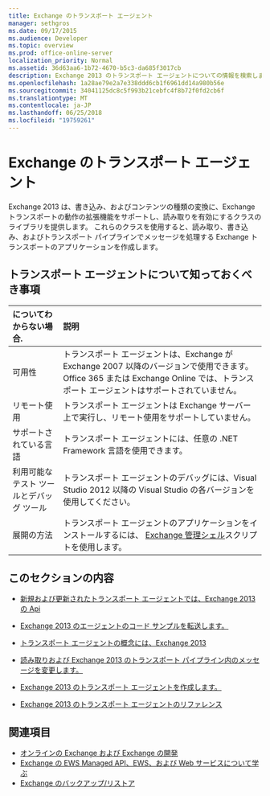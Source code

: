 ```yaml
---
title: Exchange のトランスポート エージェント
manager: sethgros
ms.date: 09/17/2015
ms.audience: Developer
ms.topic: overview
ms.prod: office-online-server
localization_priority: Normal
ms.assetid: 36d63aa6-1b72-4670-b5c3-da685f3017cb
description: Exchange 2013 のトランスポート エージェントについての情報を検索します。
ms.openlocfilehash: 1a28ae79e2a7e338ddd6cb1f6961dd14a980b56e
ms.sourcegitcommit: 34041125dc8c5f993b21cebfc4f8b72f0fd2cb6f
ms.translationtype: MT
ms.contentlocale: ja-JP
ms.lasthandoff: 06/25/2018
ms.locfileid: "19759261"
---
```

# <a name="transport-agents-in-exchange"></a>Exchange のトランスポート エージェント
  
Exchange 2013 は、書き込み、およびコンテンツの種類の変換に、Exchange トランスポートの動作の拡張機能をサポートし、読み取りを有効にするクラスのライブラリを提供します。 これらのクラスを使用すると、読み取り、書き込み、およびトランスポート パイプラインでメッセージを処理する Exchange トランスポートのアプリケーションを作成します。
  
## <a name="what-you-need-to-know-about-transport-agents"></a>トランスポート エージェントについて知っておくべき事項

|についてわからない場合.|説明|
|:-----|:-----|
|可用性  <br/> |トランスポート エージェントは、Exchange が Exchange 2007 以降のバージョンで使用できます。 Office 365 または Exchange Online では、トランスポート エージェントはサポートされていません。  <br/> |
|リモート使用  <br/> |トランスポート エージェントは Exchange サーバー上で実行し、リモート使用をサポートしていません。  <br/> |
|サポートされている言語  <br/> |トランスポート エージェントには、任意の .NET Framework 言語を使用できます。  <br/> |
|利用可能なテスト ツールとデバッグ ツール  <br/> |トランスポート エージェントのデバッグには、Visual Studio 2012 以降の Visual Studio の各バージョンを使用してください。  <br/> |
|展開の方法  <br/> |トランスポート エージェントのアプリケーションをインストールするには、 [Exchange 管理シェル](../management/exchange-management-shell.md)スクリプトを使用します。  <br/> |
   
## <a name="in-this-section"></a>このセクションの内容

- [新規および更新されたトランスポート エージェントでは、Exchange 2013 の Api](new-and-updated-transport-agent-apis-in-exchange-2013.md)
    
- [Exchange 2013 のエージェントのコード サンプルを転送します。](transport-agent-code-samples-for-exchange-2013.md)
    
- [トランスポート エージェントの概念には、Exchange 2013](transport-agent-concepts-in-exchange-2013.md)
    
- [読み取りおよび Exchange 2013 のトランスポート パイプライン内のメッセージを変更します。](reading-and-modifying-messages-in-the-exchange-2013-transport-pipeline.md)
    
- [Exchange 2013 のトランスポート エージェントを作成します。](creating-transport-agents-for-exchange-2013.md)
    
- [Exchange 2013 のトランスポート エージェントのリファレンス](transport-agent-reference-for-exchange-2013.md)
    
## <a name="see-also"></a>関連項目

- [オンラインの Exchange および Exchange の開発](../exchange-server-development.md)    
- [Exchange の EWS Managed API、EWS、および Web サービスについて学ぶ](../exchange-web-services/explore-the-ews-managed-api-ews-and-web-services-in-exchange.md)   
- [Exchange のバックアップ/リストア](../backup-restore/backup-and-restore-for-exchange-2013.md) 
    

